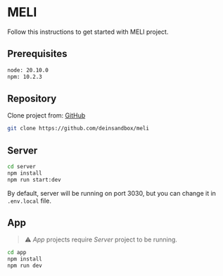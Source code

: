 # MELI

Follow this instructions to get started with MELI project.

## Prerequisites

```bash
node: 20.10.0
npm: 10.2.3
```

## Repository

Clone project from: [GitHub](https://github.com/deinsandbox/meli)

```bash
git clone https://github.com/deinsandbox/meli
```

## Server

```bash
cd server
npm install
npm run start:dev
```

By default, server will be running on port 3030, but you can change it in `.env.local` file.

## App

> ⚠ *App* projects require *Server* project to be running.

```bash
cd app
npm install
npm run dev
```
